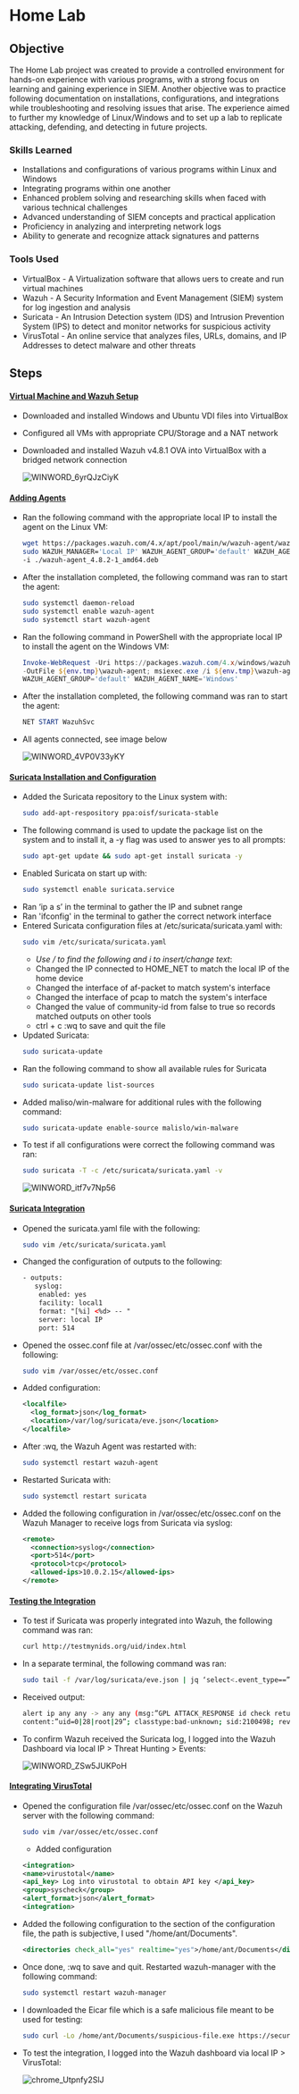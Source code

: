 # Home Lab

## Objective

The Home Lab project was created to provide a controlled environment for hands-on experience with various programs, with a strong focus on learning and gaining experience in SIEM. Another objective was to practice following documentation on installations, configurations, and integrations while troubleshooting and resolving issues that arise. The experience aimed to further my knowledge of Linux/Windows and to set up a lab to replicate attacking, defending, and detecting in future projects.

### Skills Learned

- Installations and configurations of various programs within Linux and Windows
- Integrating programs within one another
- Enhanced problem solving and researching skills when faced with various technical challenges
- Advanced understanding of SIEM concepts and practical application
- Proficiency in analyzing and interpreting network logs
- Ability to generate and recognize attack signatures and patterns

### Tools Used

- VirtualBox - A Virtualization software that allows uers to create and run virtual machines
- Wazuh - A Security Information and Event Management (SIEM) system for log ingestion and analysis
- Suricata - An Intrusion Detection system (IDS) and Intrusion Prevention System (IPS) to detect and monitor networks for suspicious activity
- VirusTotal - An online service that analyzes files, URLs, domains, and IP Addresses to detect malware and other threats

## Steps

#### <ins>Virtual Machine and Wazuh Setup
- Downloaded and installed Windows and Ubuntu VDI files into VirtualBox  
- Configured all VMs with appropriate CPU/Storage and a NAT network
- Downloaded and installed Wazuh v4.8.1 OVA into VirtualBox with a bridged network connection
  
  ![WINWORD_6yrQJzCiyK](https://github.com/user-attachments/assets/28c7a83d-0bca-429f-b2f2-c49e929c8062)

#### <ins>Adding Agents
- Ran the following command with the appropriate local IP to install the agent on the Linux VM:
  ```bash
  wget https://packages.wazuh.com/4.x/apt/pool/main/w/wazuh-agent/wazuh-agent_4.8.2-1_amd64.deb &&
  sudo WAZUH_MANAGER='Local IP' WAZUH_AGENT_GROUP='default' WAZUH_AGENT_NAME='Linux' dpkg
  -i ./wazuh-agent_4.8.2-1_amd64.deb
- After the installation completed, the following command was ran to start the agent:
  ```bash
  sudo systemctl daemon-reload
  sudo systemctl enable wazuh-agent
  sudo systemctl start wazuh-agent
- Ran the following command in PowerShell with the appropriate local IP to install the agent on the Windows VM:
  ```powershell
  Invoke-WebRequest -Uri https://packages.wazuh.com/4.x/windows/wazuh-agent-4.8.2-1.msi
  -OutFile ${env.tmp}\wazuh-agent; msiexec.exe /i ${env.tmp}\wazuh-agent /q WAZUH_MANAGER='Local IP'
  WAZUH_AGENT_GROUP='default' WAZUH_AGENT_NAME='Windows'
- After the installation completed, the following command was ran to start the agent:
  ```powershell
  NET START WazuhSvc
- All agents connected, see image below
  
   ![WINWORD_4VP0V33yKY](https://github.com/user-attachments/assets/4264ec7f-2a01-4923-9ab1-aca6012c2d0c)

#### <ins>Suricata Installation and Configuration
- Added the Suricata repository to the Linux system with:
  ```bash
  sudo add-apt-respository ppa:oisf/suricata-stable
- The following command is used to update the package list on the system and to install it, a -y flag was used to answer yes to all prompts:
  ```bash
  sudo apt-get update && sudo apt-get install suricata -y
- Enabled Suricata on start up with:
  ```bash
  sudo systemctl enable suricata.service
- Ran ‘ip a s’ in the terminal to gather the IP and subnet range
- Ran 'ifconfig' in the terminal to gather the correct network interface
- Entered Suricata configuration files at /etc/suricata/suricata.yaml with:
  ```bash
  sudo vim /etc/suricata/suricata.yaml
  ```
    - *Use / to find the following and i to insert/change text*:
    - Changed the IP connected to HOME_NET to match the local IP of the home device
    - Changed the interface of af-packet to match system's interface
    - Changed the interface of pcap to match the system's interface
    - Changed the value of community-id from false to true so records matched outputs on other tools
    - ctrl + c :wq to save and quit the file
- Updated Suricata:
  ```bash
  sudo suricata-update
- Ran the following command to show all available rules for Suricata
  ```bash
  sudo suricata-update list-sources
  ```
- Added maliso/win-malware for additional rules with the following command:
  ```bash
  sudo suricata-update enable-source malislo/win-malware
- To test if all configurations were correct the following command was ran:
  ```bash
  sudo suricata -T -c /etc/suricata/suricata.yaml -v
  ```
  ![WINWORD_itf7v7Np56](https://github.com/user-attachments/assets/0f9b5a28-4656-4e09-93b4-96aea0c45f6e)

#### <ins>Suricata Integration
- Opened the suricata.yaml file with the following:
  ```bash
  sudo vim /etc/suricata/suricata.yaml
  ```
- Changed the configuration of outputs to the following:
  ```xml
  - outputs:
     syslog:
      enabled: yes
      facility: local1
      format: "[%i] <%d> -- "
      server: local IP
      port: 514
  ```
- Opened the ossec.conf file at /var/ossec/etc/ossec.conf with the following:
  ```bash
  sudo vim /var/ossec/etc/ossec.conf
  ```
- Added configuration:
  ```xml
  <localfile>
    <log_format>json</log_format>
    <location>/var/log/suricata/eve.json</location>
  </localfile>
  ```
- After :wq, the Wazuh Agent was restarted with:
  ```bash
  sudo systemctl restart wazuh-agent
  ```
- Restarted Suricata with:
  ```bash
  sudo systemctl restart suricata
  ```
- Added the following configuration in /var/ossec/etc/ossec.conf on the Wazuh Manager to receive logs from Suricata via syslog:
  ```xml
  <remote>
    <connection>syslog</connection>
    <port>514</port>
    <protocol>tcp</protocol>
    <allowed-ips>10.0.2.15</allowed-ips>
  </remote>
  ```
  
#### <ins>Testing the Integration
- To test if Suricata was properly integrated into Wazuh, the following command was ran:
  ```bash
  curl http://testmynids.org/uid/index.html
  ```
- In a separate terminal, the following command was ran:
  ```bash
  sudo tail -f /var/log/suricata/eve.json | jq ‘select<.event_type==”alert”)’
  ```
- Received output:
  ```bash
  alert ip any any -> any any (msg:”GPL ATTACK_RESPONSE id check returned root”;
  content:”uid=0|28|root|29”; classtype:bad-unknown; sid:2100498; rev:7; metadata:created_at 2010_09_23;)
- To confirm Wazuh received the Suricata log, I logged into the Wazuh Dashboard via local IP > Threat Hunting > Events:

  ![WINWORD_ZSw5JUKPoH](https://github.com/user-attachments/assets/61a45470-9980-4513-949b-cd17c01c997c)

#### <ins>Integrating VirusTotal
- Opened the configuration file /var/ossec/etc/ossec.conf on the Wazuh server with the following command:
  ```bash
  sudo vim /var/ossec/etc/ossec.conf
  ```
    - Added configuration
  ```xml
  <integration>
  <name>virustotal</name>
  <api_key> Log into virustotal to obtain API key </api_key>
  <group>syscheck</group> 
  <alert_format>json</alert_format>
  <integration>
- Added the following configuration to the <syscheck> section of the configuration file, the path is subjective, I used "/home/ant/Documents".
  ```xml
  <directories check_all="yes" realtime="yes">/home/ant/Documents</directories>
- Once done, :wq to save and quit. Restarted wazuh-manager with the following command:
  ```bash
  sudo systemctl restart wazuh-manager
  ```
- I downloaded the Eicar file which is a safe malicious file meant to be used for testing:
  ```bash
  sudo curl -Lo /home/ant/Documents/suspicious-file.exe https://secure.eicar.org/eicar.com
- To test the integration, I logged into the Wazuh dashboard via local IP > VirusTotal:

  ![chrome_Utpnfy2SlJ](https://github.com/user-attachments/assets/ed4ca871-9fbf-4ede-aa57-8bf0fd13b91e)


